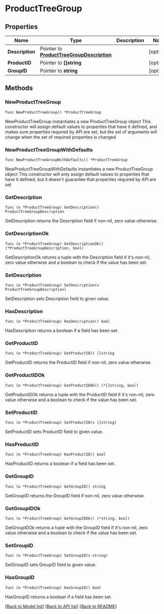 # ProductTreeGroup

## Properties

Name | Type | Description | Notes
------------ | ------------- | ------------- | -------------
**Description** | Pointer to [**ProductTreeGroupDescription**](ProductTreeGroupDescription.md) |  | [optional] 
**ProductID** | Pointer to **[]string** |  | [optional] 
**GroupID** | Pointer to **string** |  | [optional] 

## Methods

### NewProductTreeGroup

`func NewProductTreeGroup() *ProductTreeGroup`

NewProductTreeGroup instantiates a new ProductTreeGroup object
This constructor will assign default values to properties that have it defined,
and makes sure properties required by API are set, but the set of arguments
will change when the set of required properties is changed

### NewProductTreeGroupWithDefaults

`func NewProductTreeGroupWithDefaults() *ProductTreeGroup`

NewProductTreeGroupWithDefaults instantiates a new ProductTreeGroup object
This constructor will only assign default values to properties that have it defined,
but it doesn't guarantee that properties required by API are set

### GetDescription

`func (o *ProductTreeGroup) GetDescription() ProductTreeGroupDescription`

GetDescription returns the Description field if non-nil, zero value otherwise.

### GetDescriptionOk

`func (o *ProductTreeGroup) GetDescriptionOk() (*ProductTreeGroupDescription, bool)`

GetDescriptionOk returns a tuple with the Description field if it's non-nil, zero value otherwise
and a boolean to check if the value has been set.

### SetDescription

`func (o *ProductTreeGroup) SetDescription(v ProductTreeGroupDescription)`

SetDescription sets Description field to given value.

### HasDescription

`func (o *ProductTreeGroup) HasDescription() bool`

HasDescription returns a boolean if a field has been set.

### GetProductID

`func (o *ProductTreeGroup) GetProductID() []string`

GetProductID returns the ProductID field if non-nil, zero value otherwise.

### GetProductIDOk

`func (o *ProductTreeGroup) GetProductIDOk() (*[]string, bool)`

GetProductIDOk returns a tuple with the ProductID field if it's non-nil, zero value otherwise
and a boolean to check if the value has been set.

### SetProductID

`func (o *ProductTreeGroup) SetProductID(v []string)`

SetProductID sets ProductID field to given value.

### HasProductID

`func (o *ProductTreeGroup) HasProductID() bool`

HasProductID returns a boolean if a field has been set.

### GetGroupID

`func (o *ProductTreeGroup) GetGroupID() string`

GetGroupID returns the GroupID field if non-nil, zero value otherwise.

### GetGroupIDOk

`func (o *ProductTreeGroup) GetGroupIDOk() (*string, bool)`

GetGroupIDOk returns a tuple with the GroupID field if it's non-nil, zero value otherwise
and a boolean to check if the value has been set.

### SetGroupID

`func (o *ProductTreeGroup) SetGroupID(v string)`

SetGroupID sets GroupID field to given value.

### HasGroupID

`func (o *ProductTreeGroup) HasGroupID() bool`

HasGroupID returns a boolean if a field has been set.


[[Back to Model list]](../README.md#documentation-for-models) [[Back to API list]](../README.md#documentation-for-api-endpoints) [[Back to README]](../README.md)


